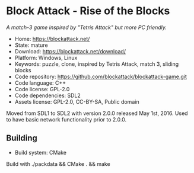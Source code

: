 # Block Attack - Rise of the Blocks

_A match-3 game inspired by "Tetris Attack" but more PC friendly._

- Home: https://blockattack.net/
- State: mature
- Download: https://blockattack.net/download/
- Platform: Windows, Linux
- Keywords: puzzle, clone, inspired by Tetris Attack, match 3, sliding blocks
- Code repository: https://github.com/blockattack/blockattack-game.git
- Code language: C++
- Code license: GPL-2.0
- Code dependencies: SDL2
- Assets license: GPL-2.0, CC-BY-SA, Public domain

Moved from SDL1 to SDL2 with version 2.0.0 released May 1st, 2016.
Used to have basic network functionality prior to 2.0.0.

## Building

- Build system: CMake

Build with ./packdata && CMake . && make
